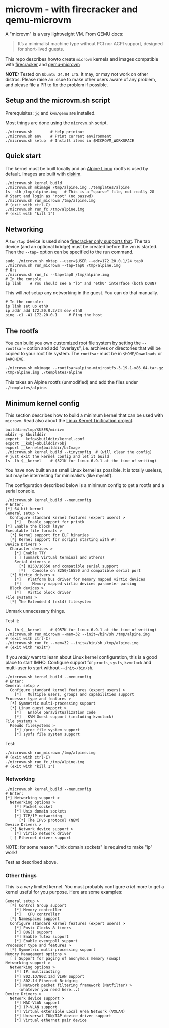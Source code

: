 # microvm - with firecracker and qemu-microvm

A "microvm" is a very lightweight VM. From QEMU docs:

> It’s a minimalist machine type without PCI nor ACPI support, designed for short-lived guests.

This repo describes howto create `microvm` kernels and images
compatible with [firecracker](
https://github.com/firecracker-microvm/firecracker) and
[qemu-microvm](https://www.qemu.org/docs/master/system/i386/microvm.html)

**NOTE:** Tested on `Ubuntu 24.04 LTS`. It may, or may not work on
other distros. Please raise an issue to make other users aware of any problem,
and please file a PR to fix the problem if possible.


## Setup and the microvm.sh script

Prerequisites: `jq` and `kvm/qemu` are installed.

Most things are done using the `microvm.sh` script.
```
./microvm.sh        # Help printout
./microvm.sh env    # Print current environment
./microvm.sh setup  # Install items in $MICROVM_WORKSPACE
```


## Quick start

The kernel must be built locally and an [Alpine Linux](
https://www.alpinelinux.org/) rootfs is used by default. Images are built
with [diskim](https://github.com/lgekman/diskim).

```
./microvm.sh kernel_build
./microvm.sh mkimage /tmp/alpine.img ./templates/alpine
ls -slh /tmp/alpine.img   # This is a "sparse" file, not really 2G
# Start and login as "root" (no passwd)
./microvm.sh run_microvm /tmp/alpine.img
# (exit with ctrl-C)
./microvm.sh run_fc /tmp/alpine.img
# (exit with "kill 1")
```


## Networking

A `tun/tap` device is used since [firecracker only supports that](
https://github.com/firecracker-microvm/firecracker/blob/main/docs/network-setup.md).
The tap device (and an optional bridge) must be created before the vm
is started. Then the `--tap=` option can be specified to the run command.

```
sudo ./microvm.sh mktap --user=$USER --adr=172.20.0.1/24 tap0
./microvm.sh run_microvm --tap=tap0 /tmp/alpine.img
# Or:
./microvm.sh run_fc --tap=tap0 /tmp/alpine.img
# In the console
ip link    # You should see a "lo" and "eth0" interface (both DOWN)
```

This will *not* setup any networking in the guest. You can do that
manually.

```
# In the console:
ip link set up eth0
ip addr add 172.20.0.2/24 dev eth0
ping -c1 -W1 172.20.0.1     # Ping the host
```


## The rootfs

You can build you own customized root file system by setting the
`--rootfsar=` option and add "overlays", i.e. archives or directories
that will be copied to your root file system. The `rootfsar` must be
in `$HOME/Downloads` or `$ARCHIVE`.

```
./microvm.sh mkimage --rootfsar=alpine-minirootfs-3.19.1-x86_64.tar.gz /tmp/alpine.img ./templates/alpine
```

This takes an Alpine rootfs (unmodified) and add the files under
`./templates/alpine`.



## Minimum kernel config

This section describes how to build a minimum kernel that can be used
with `microvm`. Read also about the [Linux Kernel Tinification project](
https://archive.kernel.org/oldwiki/tiny.wiki.kernel.org/).

```
builddir=/tmp/$USER/minivm
mkdir -p $builddir
export __kcfg=$builddir/kernel.conf
export __kobj=$builddir/obj
export __kernel=$builddir/bzImage
./microvm.sh kernel_build --tinyconfig  # (will clear the config)
# just exit the kernel config and let it build
ls -lh $__kernel    # (521K for linux-6.9.1 at the time of writing)
```

You have now built an as small Linux kernel as possible. It is totally
useless, but may be interresting for minimalists (like myself).

The configuration described below is a minimum config to get a rootfs
and a serial console.

```
./microvm.sh kernel_build --menuconfig
# Enter:
[*] 64-bit kernel
General setup >
  Configure standard kernel features (expert users) >
    [*]   Enable support for printk
[*] Enable the block layer
Executable file formats >
  [*] Kernel support for ELF binaries
  [*] Kernel support for scripts starting with #!
Device Drivers >
  Character devices >
    [*] Enable TTY
    [ ] (unmark Virtual terminal and others)
    Serial drivers >
      [*] 8250/16550 and compatible serial support
      [*]   Console on 8250/16550 and compatible serial port
  [*] Virtio drivers >
    [*]   Platform bus driver for memory mapped virtio devices
    [*]     Memory mapped virtio devices parameter parsing
  Block devices >
    [*]   Virtio block driver  
File systems >
  [*] The Extended 4 (ext4) filesystem
```

Unmark unnecessary things.


Test it:
```
ls -lh $__kernel    # (957K for linux-6.9.1 at the time of writing)
./microvm.sh run_microvm --mem=32 --init=/bin/sh /tmp/alpine.img
# (exit with ctrl-C)
./microvm.sh run_fc --mem=32 --init=/bin/sh /tmp/alpine.img
# (exit with "exit")
```

If you *really* want to learn about Linux kernel configuration, this
is a good place to start IMHO. Configure support for `procfs`,
`sysfs`, `kvmclock` and multi-user to start without
`--init=/bin/sh`.

```
./microvm.sh kernel_build --menuconfig
# Enter:
General setup >
  Configure standard kernel features (expert users) >
    [*]   Multiple users, groups and capabilities support
Processor type and features >
  [*] Symmetric multi-processing support
  [*] Linux guest support >
    [*]   Enable paravirtualization code
    [*]   KVM Guest support (including kvmclock)
File systems >
  Pseudo filesystems >
    [*] /proc file system support
    [*] sysfs file system support
```

Test:
```
./microvm.sh run_microvm /tmp/alpine.img
# (exit with ctrl-C)
./microvm.sh run_fc /tmp/alpine.img
# (exit with "kill 1")
```

### Networking

```
./microvm.sh kernel_build --menuconfig
# Enter:
[*] Networking support >
  Networking options >
    [*] Packet socket
    [*] Unix domain sockets
    [*] TCP/IP networking
      [*] The IPv6 protocol (NEW)
Device Drivers >
  [*] Network device support >
    [*] Virtio network driver
  [ ] Ethernet driver support
```

NOTE: for some reason "Unix domain sockets" is required to make "ip" work!

Test as described above.


### Other things

This is a *very* limited kernel. You must probably configure *a lot*
more to get a kernel useful for you purpose. Here are some examples:

```
General setup >
  [*] Control Group support
    [*] Memory controller
    [*]   CPU controller
  [*] Namespaces support
  Configure standard kernel features (expert users) >
    [*] Posix Clocks & timers
    [*] BUG() support 
    [*] Enable futex support
    [*] Enable eventpoll support
Processor type and features >
  [*] Symmetric multi-processing support
Memory Management options >
  [ ] Support for paging of anonymous memory (swap)
Networking support >
  Networking options >
    [*] IP: multicasting 
    [*] 802.1Q/802.1ad VLAN Support
    [*] 802.1d Ethernet Bridging
    [*] Network packet filtering framework (Netfilter) >
      (whatever you need here...)
Device Drivers >
  Network device support >
    [*] MAC-VLAN support
    [*] IP-VLAN support
    [*] Virtual eXtensible Local Area Network (VXLAN)
    [*] Universal TUN/TAP device driver support
    [*] Virtual ethernet pair device
```
